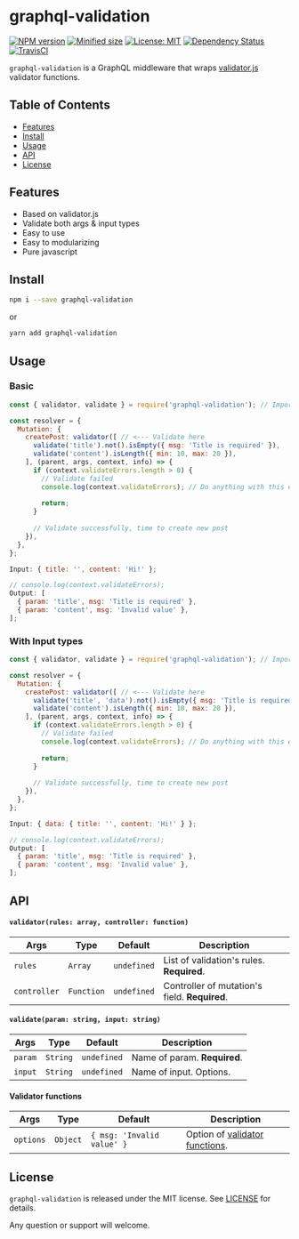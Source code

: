 # graphql-validation
[![NPM version](https://img.shields.io/npm/v/graphql-validation.svg)](https://img.shields.io/npm/v/graphql-validation.svg)
[![Minified size](https://img.shields.io/bundlephobia/min/graphql-validation.svg)](https://img.shields.io/bundlephobia/min/graphql-validation.svg)
[![License: MIT](https://img.shields.io/npm/l/graphql-validation.svg)](https://opensource.org/licenses/MIT)
[![Dependency Status](https://david-dm.org/havinhthai/graphql-validation.svg)](https://david-dm.org/havinhthai/graphql-validation.svg)
[![TravisCI](https://travis-ci.org/havinhthai/graphql-validation.svg?branch=master)](https://travis-ci.org/havinhthai/graphql-validation.svg?branch=master)

`graphql-validation` is a GraphQL middleware that wraps [validator.js](https://github.com/chriso/validator.js) validator functions.

## Table of Contents
- [Features](#features)
- [Install](#install)
- [Usage](#usage)
- [API](#api)
- [License](#license)

## Features
- Based on validator.js
- Validate both args & input types
- Easy to use
- Easy to modularizing
- Pure javascript

## Install
```sh
npm i --save graphql-validation
```
or
```sh
yarn add graphql-validation
```

## Usage
### Basic 
```javascript
const { validator, validate } = require('graphql-validation'); // Import module

const resolver = {
  Mutation: {
    createPost: validator([ // <--- Validate here
      validate('title').not().isEmpty({ msg: 'Title is required' }),
      validate('content').isLength({ min: 10, max: 20 }),
    ], (parent, args, context, info) => {
      if (context.validateErrors.length > 0) {
        // Validate failed
        console.log(context.validateErrors); // Do anything with this errors
        
        return;
      }
    
      // Validate successfully, time to create new post
    }),
  },
};
```
```javascript
Input: { title: '', content: 'Hi!' };

// console.log(context.validateErrors);
Output: [
  { param: 'title', msg: 'Title is required' },
  { param: 'content', msg: 'Invalid value' },
];
```

### With Input types
```javascript
const { validator, validate } = require('graphql-validation'); // Import module

const resolver = {
  Mutation: {
    createPost: validator([ // <--- Validate here
      validate('title', 'data').not().isEmpty({ msg: 'Title is required' }), // <-- add name of input in second param
      validate('content').isLength({ min: 10, max: 20 }),
    ], (parent, args, context, info) => {
      if (context.validateErrors.length > 0) {
        // Validate failed
        console.log(context.validateErrors); // Do anything with this errors
        
        return;
      }
    
      // Validate successfully, time to create new post
    }),
  },
};
```
```javascript
Input: { data: { title: '', content: 'Hi!' } };

// console.log(context.validateErrors);
Output: [
  { param: 'title', msg: 'Title is required' },
  { param: 'content', msg: 'Invalid value' },
];
```

## API
#### `validator(rules: array, controller: function)`
| Args                         | Type                                                            | Default | Description                                                                                                                                                                                                                                              |
| --------------------------- | --------------------------------------------------------------- | ------- | ------------------------------------------------------------------------------------------------------------------------------------------------------------------------------------------------------------------------------------------------- |
| `rules`                  | `Array` | `undefined`  |  List of validation's rules. **Required**.                                            |
| `controller`             | `Function`              | `undefined`       | Controller of mutation's field. **Required**. |
     
#### `validate(param: string, input: string)`
| Args                         | Type                                                            | Default | Description                                                                                                                                                                                                                                              |
| --------------------------- | --------------------------------------------------------------- | ------- | ------------------------------------------------------------------------------------------------------------------------------------------------------------------------------------------------------------------------------------------------- |
| `param`                  | `String` | `undefined`  |  Name of param. **Required**.                                            |
| `input`                  | `String` | `undefined`  |  Name of input. Options.                                            |

#### Validator functions 
| Args                         | Type                                                            | Default | Description                                                                                                                                                                                                                                              |
| --------------------------- | --------------------------------------------------------------- | ------- | ------------------------------------------------------------------------------------------------------------------------------------------------------------------------------------------------------------------------------------------------- |
| `options`                  | `Object` | `{ msg: 'Invalid value' }`  | Option of [validator functions](https://github.com/chriso/validator.js#validators).  

## License
`graphql-validation` is released under the MIT license. See [LICENSE](./LICENSE) for details.  
  
Any question or support will welcome.
